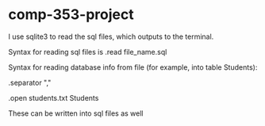 # comp-353-project

I use sqlite3 to read the sql files, which outputs to the terminal.

Syntax for reading sql files is .read file_name.sql

Syntax for reading database info from file (for example, into table Students):

.separator ","

.open students.txt Students

These can be written into sql files as well
